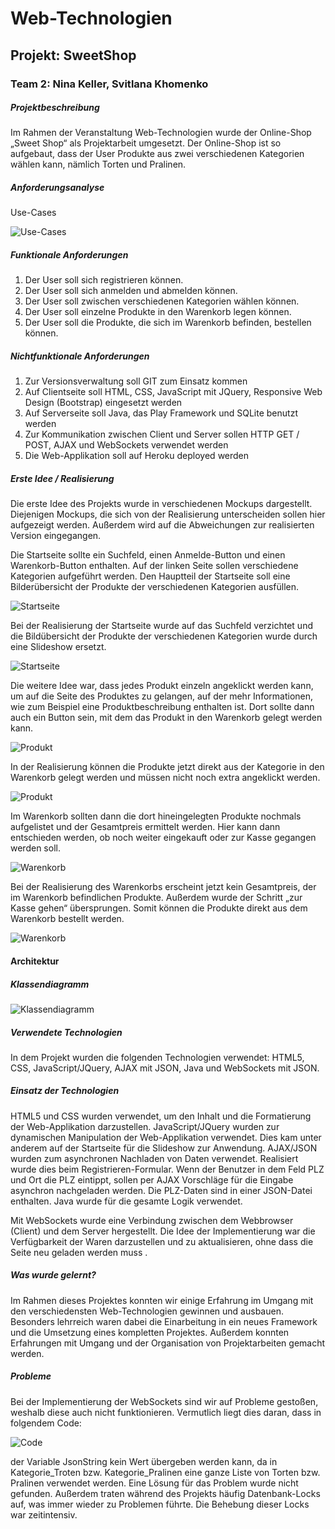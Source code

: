 # Web-Technologien 
## Projekt: SweetShop
### Team 2: Nina Keller, Svitlana Khomenko

##### Projektbeschreibung
Im Rahmen der Veranstaltung Web-Technologien wurde der Online-Shop „Sweet Shop“ als Projektarbeit umgesetzt. Der Online-Shop ist so aufgebaut, dass der User Produkte aus zwei verschiedenen Kategorien wählen kann, nämlich Torten und Pralinen. 

##### Anforderungsanalyse
Use-Cases

![Use-Cases](/public/images/Use-Case.JPG)

##### Funktionale Anforderungen
1.	Der User soll sich registrieren können.
2.	Der User soll sich anmelden und abmelden können.
3.	Der User soll zwischen verschiedenen Kategorien wählen können.
4.	Der User soll einzelne Produkte in den Warenkorb legen können.
5.	Der User soll die Produkte, die sich im Warenkorb befinden, bestellen können.

##### Nichtfunktionale Anforderungen
1.	Zur Versionsverwaltung soll GIT zum Einsatz kommen 
2.	Auf Clientseite soll HTML, CSS, JavaScript mit JQuery, Responsive Web Design (Bootstrap) eingesetzt werden 
3.	Auf Serverseite soll Java, das Play Framework und SQLite benutzt werden 
4.	Zur Kommunikation zwischen Client und Server sollen HTTP GET / POST, AJAX und 
WebSockets verwendet werden 
5.	Die Web-Applikation soll auf Heroku deployed werden

##### Erste Idee / Realisierung
Die erste Idee des Projekts wurde in verschiedenen Mockups dargestellt. Diejenigen Mockups, die sich von der Realisierung unterscheiden sollen hier aufgezeigt werden. Außerdem wird auf die Abweichungen zur realisierten Version eingegangen. 

Die Startseite sollte ein Suchfeld, einen Anmelde-Button und einen Warenkorb-Button enthalten. Auf der linken Seite sollen verschiedene Kategorien aufgeführt werden. Den Hauptteil der Startseite soll eine Bilderübersicht der Produkte der verschiedenen Kategorien ausfüllen. 

![Startseite](/public/images/Mockup1.jpg)

Bei der Realisierung der Startseite wurde auf das Suchfeld verzichtet und die Bildübersicht der Produkte der verschiedenen Kategorien wurde durch eine Slideshow ersetzt. 

![Startseite](/public/images/Screenshot1.jpg)

Die weitere Idee war, dass jedes Produkt einzeln angeklickt werden kann, um auf die Seite des Produktes zu gelangen, auf der mehr Informationen, wie zum Beispiel eine Produktbeschreibung enthalten ist. Dort sollte dann auch ein Button sein, mit dem das Produkt in den Warenkorb gelegt werden kann. 

![Produkt](/public/images/Mockup2.jpg)

In der Realisierung  können die Produkte jetzt direkt aus der Kategorie in den Warenkorb gelegt werden und müssen nicht noch extra angeklickt werden. 

![Produkt](/public/images/Screenshot2.jpg)

Im Warenkorb sollten dann die dort hineingelegten Produkte nochmals aufgelistet und der Gesamtpreis ermittelt werden. Hier kann dann entschieden werden, ob noch weiter eingekauft oder zur Kasse gegangen werden soll. 

![Warenkorb](/public/images/Mockup3.jpg)

Bei der Realisierung des Warenkorbs erscheint jetzt kein Gesamtpreis, der im Warenkorb befindlichen Produkte. Außerdem wurde der Schritt „zur Kasse gehen“ übersprungen. Somit können die Produkte direkt aus dem Warenkorb bestellt werden.

![Warenkorb](/public/images/Screenshot3.jpg)


#### Architektur
##### Klassendiagramm

![Klassendiagramm](/public/images/Klassendiagramm.jpg)


##### Verwendete Technologien
In dem Projekt wurden die folgenden Technologien verwendet: HTML5, CSS, JavaScript/JQuery, AJAX mit JSON, Java und WebSockets mit JSON.

##### Einsatz der Technologien
HTML5 und CSS wurden verwendet, um den Inhalt und die Formatierung der Web-Applikation darzustellen. 
JavaScript/JQuery wurden zur dynamischen Manipulation der Web-Applikation verwendet. Dies kam unter anderem auf der Startseite für die Slideshow zur Anwendung. 
AJAX/JSON wurden zum asynchronen Nachladen von Daten verwendet. Realisiert wurde dies beim Registrieren-Formular. Wenn der Benutzer in dem Feld PLZ und Ort die PLZ eintippt, sollen per AJAX Vorschläge für die Eingabe asynchron nachgeladen werden. Die PLZ-Daten sind in einer JSON-Datei enthalten. 
Java wurde für die gesamte Logik verwendet.

Mit WebSockets wurde eine Verbindung zwischen dem Webbrowser (Client) und dem Server hergestellt. Die Idee der Implementierung war die Verfügbarkeit der Waren darzustellen und zu aktualisieren, ohne dass die Seite neu geladen werden muss 	.

##### Was wurde gelernt?
Im Rahmen dieses Projektes konnten wir einige Erfahrung im Umgang mit den verschiedensten Web-Technologien gewinnen und ausbauen. Besonders lehrreich waren dabei die Einarbeitung in ein neues Framework und die Umsetzung eines kompletten Projektes. Außerdem konnten Erfahrungen mit Umgang und der Organisation von Projektarbeiten gemacht werden. 

##### Probleme
Bei der Implementierung der WebSockets sind wir auf Probleme gestoßen, weshalb diese auch nicht funktionieren. Vermutlich liegt dies daran, dass in folgendem Code:

![Code](/public/images/codesnippet.jpg)

der Variable JsonString kein Wert übergeben werden kann, da in Kategorie_Troten bzw. Kategorie_Pralinen eine ganze Liste von Torten bzw. Pralinen verwendet werden. Eine Lösung für das Problem wurde nicht gefunden. 
Außerdem traten während des Projekts häufig Datenbank-Locks auf, was immer wieder zu Problemen führte. Die Behebung dieser Locks war zeitintensiv.

